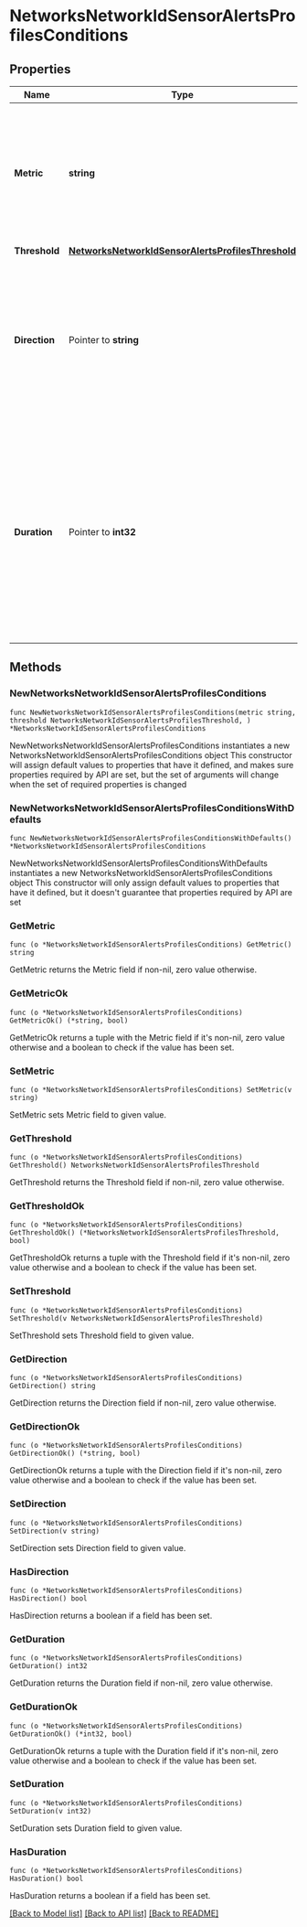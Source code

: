 # NetworksNetworkIdSensorAlertsProfilesConditions

## Properties

Name | Type | Description | Notes
------------ | ------------- | ------------- | -------------
**Metric** | **string** | The type of sensor metric that will be monitored for changes. Available metrics are door, humidity, indoorAirQuality, noise, pm25, temperature, tvoc, and water. | 
**Threshold** | [**NetworksNetworkIdSensorAlertsProfilesThreshold**](NetworksNetworkIdSensorAlertsProfilesThreshold.md) |  | 
**Direction** | Pointer to **string** | If &#39;above&#39;, an alert will be sent when a sensor reads above the threshold. If &#39;below&#39;, an alert will be sent when a sensor reads below the threshold. Only applicable for temperature and humidity thresholds. | [optional] 
**Duration** | Pointer to **int32** | Length of time in seconds that the triggering state must persist before an alert is sent. Available options are 0 seconds, 1 minute, 2 minutes, 3 minutes, 4 minutes, 5 minutes, 10 minutes, 15 minutes, 30 minutes, and 1 hour. Default is 0. | [optional] 

## Methods

### NewNetworksNetworkIdSensorAlertsProfilesConditions

`func NewNetworksNetworkIdSensorAlertsProfilesConditions(metric string, threshold NetworksNetworkIdSensorAlertsProfilesThreshold, ) *NetworksNetworkIdSensorAlertsProfilesConditions`

NewNetworksNetworkIdSensorAlertsProfilesConditions instantiates a new NetworksNetworkIdSensorAlertsProfilesConditions object
This constructor will assign default values to properties that have it defined,
and makes sure properties required by API are set, but the set of arguments
will change when the set of required properties is changed

### NewNetworksNetworkIdSensorAlertsProfilesConditionsWithDefaults

`func NewNetworksNetworkIdSensorAlertsProfilesConditionsWithDefaults() *NetworksNetworkIdSensorAlertsProfilesConditions`

NewNetworksNetworkIdSensorAlertsProfilesConditionsWithDefaults instantiates a new NetworksNetworkIdSensorAlertsProfilesConditions object
This constructor will only assign default values to properties that have it defined,
but it doesn't guarantee that properties required by API are set

### GetMetric

`func (o *NetworksNetworkIdSensorAlertsProfilesConditions) GetMetric() string`

GetMetric returns the Metric field if non-nil, zero value otherwise.

### GetMetricOk

`func (o *NetworksNetworkIdSensorAlertsProfilesConditions) GetMetricOk() (*string, bool)`

GetMetricOk returns a tuple with the Metric field if it's non-nil, zero value otherwise
and a boolean to check if the value has been set.

### SetMetric

`func (o *NetworksNetworkIdSensorAlertsProfilesConditions) SetMetric(v string)`

SetMetric sets Metric field to given value.


### GetThreshold

`func (o *NetworksNetworkIdSensorAlertsProfilesConditions) GetThreshold() NetworksNetworkIdSensorAlertsProfilesThreshold`

GetThreshold returns the Threshold field if non-nil, zero value otherwise.

### GetThresholdOk

`func (o *NetworksNetworkIdSensorAlertsProfilesConditions) GetThresholdOk() (*NetworksNetworkIdSensorAlertsProfilesThreshold, bool)`

GetThresholdOk returns a tuple with the Threshold field if it's non-nil, zero value otherwise
and a boolean to check if the value has been set.

### SetThreshold

`func (o *NetworksNetworkIdSensorAlertsProfilesConditions) SetThreshold(v NetworksNetworkIdSensorAlertsProfilesThreshold)`

SetThreshold sets Threshold field to given value.


### GetDirection

`func (o *NetworksNetworkIdSensorAlertsProfilesConditions) GetDirection() string`

GetDirection returns the Direction field if non-nil, zero value otherwise.

### GetDirectionOk

`func (o *NetworksNetworkIdSensorAlertsProfilesConditions) GetDirectionOk() (*string, bool)`

GetDirectionOk returns a tuple with the Direction field if it's non-nil, zero value otherwise
and a boolean to check if the value has been set.

### SetDirection

`func (o *NetworksNetworkIdSensorAlertsProfilesConditions) SetDirection(v string)`

SetDirection sets Direction field to given value.

### HasDirection

`func (o *NetworksNetworkIdSensorAlertsProfilesConditions) HasDirection() bool`

HasDirection returns a boolean if a field has been set.

### GetDuration

`func (o *NetworksNetworkIdSensorAlertsProfilesConditions) GetDuration() int32`

GetDuration returns the Duration field if non-nil, zero value otherwise.

### GetDurationOk

`func (o *NetworksNetworkIdSensorAlertsProfilesConditions) GetDurationOk() (*int32, bool)`

GetDurationOk returns a tuple with the Duration field if it's non-nil, zero value otherwise
and a boolean to check if the value has been set.

### SetDuration

`func (o *NetworksNetworkIdSensorAlertsProfilesConditions) SetDuration(v int32)`

SetDuration sets Duration field to given value.

### HasDuration

`func (o *NetworksNetworkIdSensorAlertsProfilesConditions) HasDuration() bool`

HasDuration returns a boolean if a field has been set.


[[Back to Model list]](../README.md#documentation-for-models) [[Back to API list]](../README.md#documentation-for-api-endpoints) [[Back to README]](../README.md)


